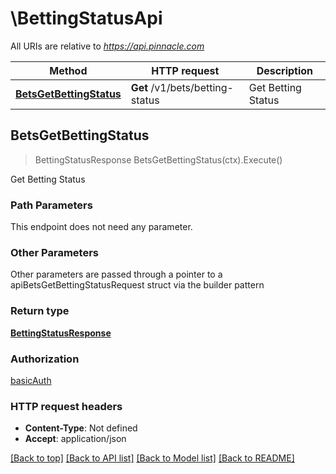 # \BettingStatusApi

All URIs are relative to *https://api.pinnacle.com*

Method | HTTP request | Description
------------- | ------------- | -------------
[**BetsGetBettingStatus**](BettingStatusApi.md#BetsGetBettingStatus) | **Get** /v1/bets/betting-status | Get Betting Status



## BetsGetBettingStatus

> BettingStatusResponse BetsGetBettingStatus(ctx).Execute()

Get Betting Status



### Path Parameters

This endpoint does not need any parameter.

### Other Parameters

Other parameters are passed through a pointer to a apiBetsGetBettingStatusRequest struct via the builder pattern


### Return type

[**BettingStatusResponse**](BettingStatusResponse.md)

### Authorization

[basicAuth](../README.md#basicAuth)

### HTTP request headers

- **Content-Type**: Not defined
- **Accept**: application/json

[[Back to top]](#) [[Back to API list]](../README.md#documentation-for-api-endpoints)
[[Back to Model list]](../README.md#documentation-for-models)
[[Back to README]](../README.md)

